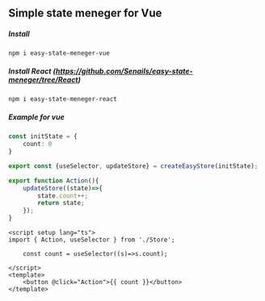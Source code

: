 ## Simple state meneger for Vue
##### Install
```
npm i easy-state-meneger-vue
```
##### Install React (https://github.com/Senails/easy-state-meneger/tree/React)
```
npm i easy-state-meneger-react
```

##### Example for vue
```ts  
const initState = {
    count: 0
}

export const {useSelector, updateStore} = createEasyStore(initState);

export function Action(){
    updateStore((state)=>{
        state.count++;
        return state;
    });
}
```
```Vue
<script setup lang="ts">
import { Action, useSelector } from './Store';

    const count = useSelector((s)=>s.count);

</script>
<template>
    <button @click="Action">{{ count }}</button>
</template>
```
